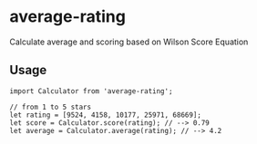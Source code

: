 # average-rating
Calculate  average and scoring based on Wilson Score Equation

## Usage

```
import Calculator from 'average-rating';

// from 1 to 5 stars
let rating = [9524, 4158, 10177, 25971, 68669];
let score = Calculator.score(rating); // --> 0.79
let average = Calculator.average(rating); // --> 4.2
```
